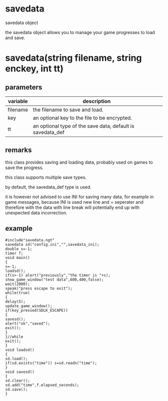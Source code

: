 # savedata

savedata object

the savedata object allows you to manage your game progresses to load and save.

# savedata(string filename, string enckey, int tt)

## parameters

variable | description
---|---
filename | the filename to save and load.
key | an optional key to the file to be encrypted.
tt | an optional type of the save data, default is savedata_def

## remarks

this class provides saving and loading data, probably used on games to save the progress.

this class supports multiple save types.

by default, the savedata_def type is used.

it is however not advised to use INI for saving many data, for example in game messages, because INI is used new line and = seperater and therefore with the data with line break will potentially end up with unexpected data incorrection.

## example

```
#include"savedata.ngt"
savedata sd("config.ini","",savedata_ini);
double s=-1;
timer f;
void main()
{
s=-1;
loadsd();
if(s>-1) alert("previously","the timer is "+s);
show_game_window("test data",600,400,false);
wait(2000);
speak("press escape to exit");
while(true)
{
delay(5);
update_game_window();
if(key_pressed(SDLK_ESCAPE))
{
savesd();
alert("ok","saved");
exit();
}
}//while
exit();
}
void loadsd()
{
sd.load();
if(sd.exists("time")) s=sd.readn("time");
}
void savesd()
{
sd.clear();
sd.add("time",f.elapsed_seconds);
sd.save();
}
```
